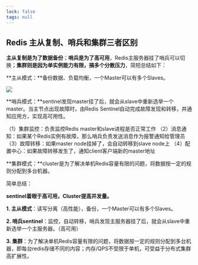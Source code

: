 ```yaml
---
lock: false
tags: null
---
```

## Redis 主从复制、哨兵和集群三者区别

**主从复制是为了数据备份**；**哨兵是为了高可用**，Redis主服务器挂了哨兵可以切换；**集群则是因为单实例能力有限，搞多个分散压力**，简短总结如下：

**主从模式：**备份数据、负载均衡，一个Master可以有多个Slaves。

![](https://upload-images.jianshu.io/upload_images/6555006-d7be3c1271b96a7e.png?imageMogr2/auto-orient/strip|imageView2/2/w/701/format/webp)

**哨兵模式：**sentinel发现master挂了后，就会从slave中重新选举一个master。当主节点出现故障时，由Redis Sentinel自动完成故障发现和转移，并通知应用方，实现高可用性。

（1）集群监控：负责监控Redis master和slave进程是否正常工作
（2）消息通知：如果某个Redis实例有故障，那么哨兵负责发送消息作为报警通知给管理员
（3）故障转移：如果master node挂掉了，会自动转移到slave node上
（4）配置中心：如果故障转移发生了，通知client客户端新的master地址

**集群模式：**cluster是为了解决单机Redis容量有限的问题，将数据按一定的规则分配到多台机器。



简单总结：

**sentinel着眼于高可用，Cluster提高并发量。**

**1. 主从模式**：读写分离（高性能），备份，一个Master可以有多个Slaves。

**2. 哨兵sentinel**：监控，自动转移，哨兵发现主服务器挂了后，就会从slave中重新选举一个主服务器。（高可用）

**3. 集群**：为了解决单机Redis容量有限的问题，将数据按一定的规则分配到多台机器，即每台redis存储不同的内容；内存/QPS不受限于单机，可受益于分布式集群高扩展性。



